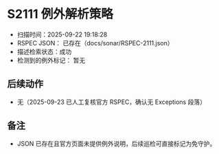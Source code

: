 ﻿# S2111 例外解析策略

- 扫描时间：2025-09-22 19:18:28
- RSPEC JSON：
已存在（docs/sonar/RSPEC-2111.json）
- 描述检索状态：成功
- 检测到的例外标记：
暂无

## 后续动作
- 无（2025-09-23 已人工复核官方 RSPEC，确认无 Exceptions 段落）

## 备注
- JSON 已存在且官方页面未提供例外说明，后续巡检可直接标记为免守护。
